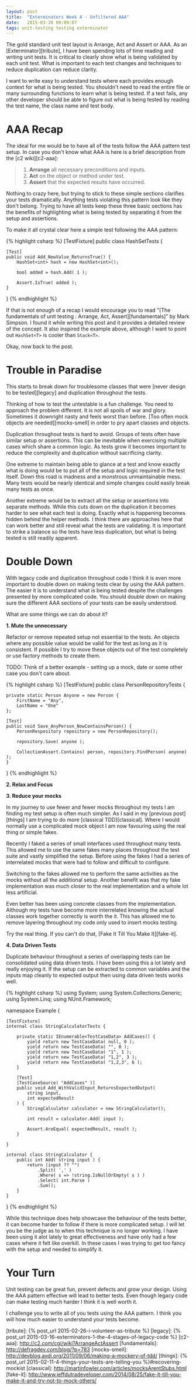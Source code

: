 ```yaml
---
layout: post
title:  "Exterminators Week 4 - Unfiltered AAA"
date:   2015-03-30 00:09:07
tags: unit-testing testing exterminator
---
```


The gold standard unit test layout is Arrange, Act and Assert or AAA. As
an [Exterminator][tribute], I have been spending lots of time reading and
writing unit tests. It is critical to clearly show what is being validated
by each unit test. What is important to each test changes and techniques to
reduce duplication can reduce clarity.

I want to write easy to understand tests where each provides enough context for
what is being tested. You shouldn't need to read the entire file or many
surrounding functions to learn what is being tested. If a test fails, any other
developer should be able to figure out what is being tested by reading the test
name, the class name and test body.

AAA Recap
===============================================================================

The ideal for me would be to have all of the tests follow the AAA pattern test
setup. In case you don't know what AAA is here is a brief description from the
[c2 wiki][c2-aaa]:

> 1. **Arrange** all necessary preconditions and inputs.
> 2. **Act** on the object or method under test.
> 3. **Assert** that the expected results have occurred.

Nothing to crazy here, but trying to stick to these simple sections clarifies
your tests dramatically. Anything tests violating this pattern look like they
don't belong. Trying to have all tests keep these three basic sections has the
benefits of highlighting what is being tested by separating it from the setup
and assertions.

To make it all crystal clear here a simple test following the AAA pattern:

{% highlight csharp %}
[TestFixture]
public class HashSetTests {

	[Test]
	public void Add_NewValue_ReturnsTrue() {
		HashSet<int> hash = new HashSet<int>();

		bool added = hash.Add( 1 );

		Assert.IsTrue( added );
	}
}
{% endhighlight %}

If that is not enough of a recap I would encourage you to read
"[The fundamentals of unit testing : Arrange, Act, Assert][fundamentals]" by
Mark Simpson. I found it while writing this post and it provides a detailed
review of the concept. It also inspired the example above, although I want to
point out ``HashSet<T>`` is cooler than ``Stack<T>``.

Okay, now back to the post.

Trouble in Paradise
===============================================================================

This starts to break down for troublesome classes that were [never design to be tested][legacy]
and duplication throughout the tests.

Thinking of how to test the untestable is a fun challenge. You need to approach
the problem different. It is not all spoils of war and glory. Sometimes it
downright nasty and feels worst than before. [Too often mock objects are needed][mocks-smell]
in order to pry apart classes and objects.

Duplication throughout tests is hard to avoid. Groups of tests often have
similar setup or assertions. This can be inevitable when exercising multiple
cases which share a common logic. As tests grow it becomes important to reduce
the complexity and duplication without sacrificing clarity.

One extreme to maintain being able to glance at a test and know exactly what is
doing would be to put all of the setup and logic required in the test itself.
Down this road is madness and a monstrous unmaintainable mess. Many tests would
be nearly identical and simple changes could easily break many tests as once.

Another extreme would be to extract all the setup or assertions into separate
methods. While this cuts down on the duplication it becomes harder to see what
each test is doing. Exactly what is happening becomes hidden behind the helper
methods. I think there are approaches here that can work better and still
reveal what the tests are validating. It is important to strike a balance so
the tests have less duplication, but what is being tested is still readily
apparent.

Double Down
===============================================================================

With legacy code and duplication throughout code I think it is even more
important to double down on making tests clear by using the AAA pattern. The
easier it is to understand what is being tested despite the challenges
presented by more complicated code. You should double down on making sure the
different AAA sections of your tests can be easily understood.

What are some things we can do about it?

**1. Mute the unnecessary**

Refactor or remove repeated setup not essential to the tests. An objects where
any possible value would be valid for the test as long as it is consistent. If
possible I try to move these objects out of the test completely or use factory
methods to create them.

TODO: Think of a better example - setting up a mock, date or some other case
you don't care about.

{% highlight csharp %}
[TestFixture]
public class PersonRepositoryTests {

	private static Person Anyone = new Person {
		FirstName = "Any",
		LastName = "One"
	};

	[Test]
	public void Save_AnyPerson_NowContainsPerson() {
		PersonRespository repository = new PersonRepository();

		repository.Save( anyone );

		CollectionAssert.Contains( person, repository.FindPerson( anyone) );
	}
}
{% endhighlight %}

**2. Relax and Focus**

**3. Reduce your mocks**

In my journey to use fewer and fewer mocks throughout my tests I am finding my
test setup is often much simpler. As I said in my [previous post][things] I am trying to
do more [classical TDD][classical]. Where I would normally use a complicated mock
object I am now favouring using the real thing or simple fakes.

Recently I faked a series of small interfaces used throughout many tests. This
allowed me to use the same fakes many places throughout the test suite and
vastly simplified the setup. Before using the fakes I had a series of
interrelated mocks that were had to follow and difficult to configure.

Switching to the fakes allowed me to perform the same activities as the mocks
without all the additional setup. Another benefit was that my fake
implementation was much closer to the real implementation and a whole lot less
artificial.

Even better has been using concrete classes from the implementation. Although
my tests have become more interrelated knowing the actual classes work together
correctly is worth the it. This has allowed me to remove layering throughout
my code only used to insert mocks testing.

Try the real thing. If you can't do that, [Fake It Till You Make It][fake-it].

**4. Data Driven Tests**

Duplicate behaviour throughout a series of overlapping tests can be
consolidated using data driven tests. I have been using this a lot lately and
really enjoying it. If the setup can be extracted to common variables and the
inputs map cleanly to expected output then using data driven tests works well.

{% highlight csharp %}
using System;
using System.Collections.Generic;
using System.Linq;
using NUnit.Framework;

namespace Example {

	[TestFixture]
	internal class StringCalculatorTests {

		private static IEnumerable<TestCaseData> AddCases() {
			yield return new TestCaseData( null, 0 );
			yield return new TestCaseData( "", 0 );
			yield return new TestCaseData( "1", 1 );
			yield return new TestCaseData( "1,2", 3 );
			yield return new TestCaseData( "1,2,3", 6 );
		}

		[Test]
		[TestCaseSource( "AddCases" )]
		public void Add_WithValidInput_ReturnsExpectedOutput(
			string input,
			int expectedResult
		) {
			StringCalculator calculator = new StringCalculator();

			int result = calculator.Add( input );

			Assert.AreEqual( expectedResult, result );
		}

	}

	internal class StringCalculator {
		public int Add( string input ) {
			return (input ?? "")
				.Split( ',' )
				.Where( s => !string.IsNullOrEmpty( s ) )
				.Select( int.Parse )
				.Sum();
		}
	}
}
{% endhighlight %}

While this technique does help showcase the behaviour of the tests better, it
can become harder to follow if there is more complicated setup. I will let you
be the judge as to when this technique is no longer working. I have been using
it alot lately to great effectiveness and have only had a few cases where it
felt like overkill. In these cases I was trying to get too fancy with the setup
and needed to simplify it.

Your Turn
===============================================================================

Unit testing can be great fun, prevent defects and grow your design. Using the
AAA pattern effective will lead to better tests. Even though legacy code can
make testing much harder I think it is well worth it.

I challenge you to write all of you tests using the AAA pattern. I think you
will how much easier to understand your tests become.

[tribute]: {% post_url 2015-02-26-i-volunteer-as-tribute %}
[legacy]: {% post_url 2015-03-16-exterminators-1-the-4-stages-of-legacy-code %}
[c2-aaa]: http://c2.com/cgi/wiki?ArrangeActAssert
[fundamentals]: http://defragdev.com/blog/?p=783
[mocks-smell]: http://devblog.avdi.org/2011/09/06/making-a-mockery-of-tdd/
[things]: {% post_url 2015-02-11-4-things-your-tests-are-telling-you %}#recovering-mockist
[classical]: http://martinfowler.com/articles/mocksArentStubs.html
[fake-it]: http://www.jeffdutradeveloper.com/2014/08/25/fake-it-till-you-make-it-and-try-not-to-mock-others/
